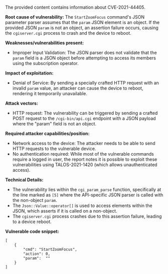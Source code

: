 The provided content contains information about CVE-2021-44405.

**Root cause of vulnerability:**
The `StartZoomFocus` command's JSON parameter parser assumes that the `param` JSON element is an object. If the provided JSON `param` is not an object, an assertion failure occurs, causing the `cgiserver.cgi` process to crash and the device to reboot.

**Weaknesses/vulnerabilities present:**
- Improper Input Validation: The JSON parser does not validate that the `param` field is a JSON object before attempting to access its members using the subscription operator.

**Impact of exploitation:**
- Denial of Service: By sending a specially crafted HTTP request with an invalid `param` value, an attacker can cause the device to reboot, rendering it temporarily unavailable.

**Attack vectors:**
- HTTP request: The vulnerability can be triggered by sending a crafted POST request to the `/cgi-bin/api.cgi` endpoint with a JSON payload where the "param" field is not an object.

**Required attacker capabilities/position:**
- Network access to the device: The attacker needs to be able to send HTTP requests to the vulnerable device.
- No authentication required: While most of the vulnerable commands require a logged in user, the report notes it is possible to exploit these vulnerabilities using TALOS-2021-1420 (which allows unauthenticated access).

**Technical Details:**
- The vulnerability lies within the `cgi_param_parse` function, specifically at the line marked as `[5]` where the API-specific JSON parser is called with the non-object `param`.
- The `Json::Value::operator[]` is used to access elements within the JSON, which asserts if it is called on a non-object.
- The `cgiserver.cgi` process crashes due to this assertion failure, leading to a device reboot.

**Vulnerable code snippet:**
```
[
    {
        "cmd": "StartZoomFocus",
        "action": 0,
        "param":  ""
    }
]
```
